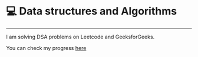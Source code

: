 # 💻 Data structures and Algorithms

------------------------------------------  

I am solving DSA problems on Leetcode and GeeksforGeeks.

You can check my progress <a href="https://www.notion.so/gowthampb/Tracking-the-coding-journey-0678047150674e52b5384184d5ad71d0">here</a>

